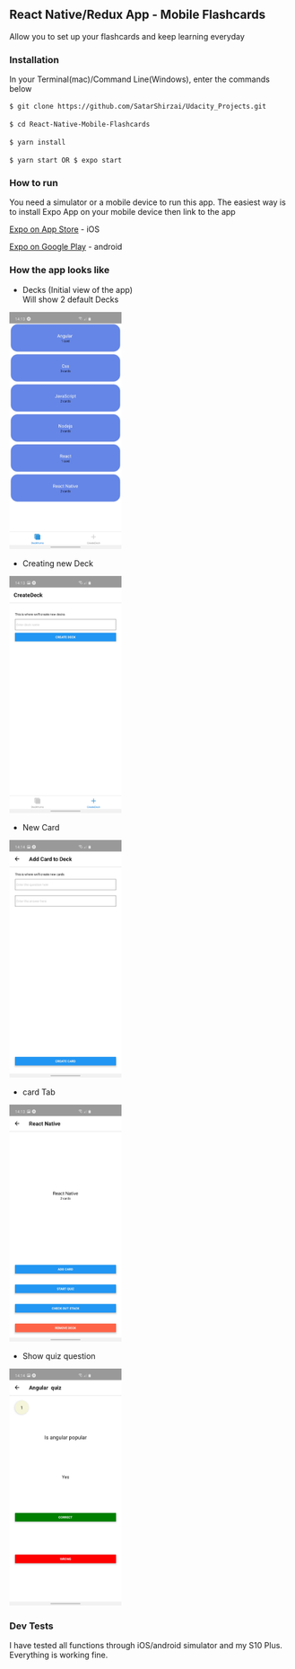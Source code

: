 ## React Native/Redux App - Mobile Flashcards
Allow you to set up your flashcards and keep learning everyday

### Installation 
In your Terminal(mac)/Command Line(Windows), enter the commands below

```
$ git clone https://github.com/SatarShirzai/Udacity_Projects.git

$ cd React-Native-Mobile-Flashcards

$ yarn install

$ yarn start OR $ expo start
```

### How to run
You need a simulator or a mobile device to run this app. The easiest way is to install Expo App on your mobile device then link to the app

[Expo on App Store](https://itunes.apple.com/us/app/expo-client/id982107779) - iOS

[Expo on Google Play](https://play.google.com/store/apps/details?id=host.exp.exponent) - android

### How the app looks like

- Decks (Initial view of the app) <br>Will show 2 default Decks <br>
<img src="assets/images/deckHome.jpg" alt="Deck Home" width="200"/>


- Creating new Deck <br>
<img src="assets/images/CreateDeck.jpg" alt="screen shots" width="200"/>

- New Card <br>
<img src="assets/images/Create Card.jpg" alt="screen shots" width="200"/>

- card Tab <br>
<img src="assets/images/Card tab.jpg" alt="screen shots" width="200"/>

- Show quiz question <br>
<img src="assets/images/Quiz.jpg" alt="screen shots" width="200"/>

### Dev Tests
I have tested all functions through iOS/android simulator and my S10 Plus. Everything is working fine.

